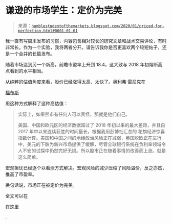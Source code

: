 <!--yml

分类：未分类

日期：2024-05-18 02:22:26

-->

# 谦逊的市场学生：定价为完美

> 来源：[`humblestudentofthemarkets.blogspot.com/2020/01/priced-for-perfection.html#0001-01-01`](https://humblestudentofthemarkets.blogspot.com/2020/01/priced-for-perfection.html#0001-01-01)

我一直有写周末发布的习惯，内容包含相对较长的研究文章和战术交易评论，有时非常长。作为一个实验，我将两者分开。请告诉我你是否更喜欢两个较短帖子，还是一个合并的长篇发布。

随着市场达到另一个新高，前瞻市盈率上升到 18.4，这大致与 2018 年初熔断高点看到的水平相当。

从纯粹的估值角度来看，股价已经涨得太高、太快了。奥利弗·雷尼克在

[福布斯](https://www.forbes.com/sites/oliverrenick/2020/01/09/the-very-simple-very-bullish-reason-stocks-wont-stop-rallying/amp/)

用这种方式解释了这种高估值：

> 实际上，如果熊市有任何人可以责怪，那就是他们自己。
> 
> 美国、中国和欧元区的经济数据超过了 2018 年初以来的最大差距，并且自 2017 年中以来连续获胜的时间最长，根据我用彭博社汇总的 花旗经济惊喜指数计算。美国和中国之间的地缘政治风险正在减弱，英国脱欧正在进行中，美元的下跌为新兴市场提供了缓解，尽管全球银行系统在负利率领域令人不安的试探中仍然完好无损。所以股市正在随着事情的改善而上涨。就是这么简单。

宏观担忧已经逐个以看涨方式解决。宏观风险的减少压缩了风险溢价，反之亦然，推高了市盈率。

换句话说，市场正在被定价为完美。

全文可以在

[在这里](https://humblestudentofthemarkets.com/2020/01/12/priced-for-perfection/)

.
